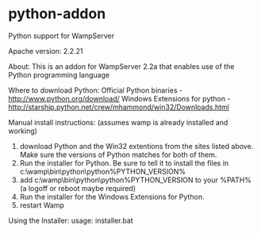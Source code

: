 python-addon
============

Python support for WampServer

Apache version: 2.2.21

About:
 This is an addon for WampServer 2.2a that enables use of the Python programming language

Where to download Python:
 Official Python binaries - http://www.python.org/download/
 Windows Extensions for python - http://starship.python.net/crew/mhammond/win32/Downloads.html

Manual install instructions:
 (assumes wamp is already installed and working)

 1. download Python and the Win32 extentions from the sites listed above.
    Make sure the versions of Python matches for both of them.
 2. Run the installer for Python. Be sure to tell it to install the files in
    c:\wamp\bin\python\python%PYTHON_VERSION%
 3. add c:\wamp\bin\python\python%PYTHON_VERSION to your %PATH%
    (a logoff or reboot maybe required)
 4. Run the installer for the Windows Extensions for Python.
 5. restart Wamp

Using the Installer:
 usage: installer.bat


